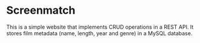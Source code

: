 # Screenmatch
This is a simple website that implements CRUD operations in a REST API. It stores film metadata (name, length, year and genre) in a MySQL database.
